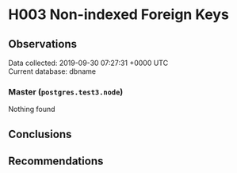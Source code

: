 # H003 Non-indexed Foreign Keys #

## Observations ##
Data collected: 2019-09-30 07:27:31 +0000 UTC  
Current database: dbname  


### Master (`postgres.test3.node`) ###



Nothing found



## Conclusions ##


## Recommendations ##

